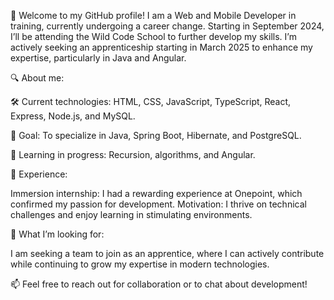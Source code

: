 🌟 Welcome to my GitHub profile!
I am a Web and Mobile Developer in training, currently undergoing a career change. Starting in September 2024, I’ll be attending the Wild Code School to further develop my skills. I’m actively seeking an apprenticeship starting in March 2025 to enhance my expertise, particularly in Java and Angular.

🔍 About me:

🛠️ Current technologies: HTML, CSS, JavaScript, TypeScript, React, Express, Node.js, and MySQL.

🚀 Goal: To specialize in Java, Spring Boot, Hibernate, and PostgreSQL.

📖 Learning in progress: Recursion, algorithms, and Angular.

🌱 Experience:

Immersion internship: I had a rewarding experience at Onepoint, which confirmed my passion for development.
Motivation: I thrive on technical challenges and enjoy learning in stimulating environments.

🎯 What I’m looking for:

I am seeking a team to join as an apprentice, where I can actively contribute while continuing to grow my expertise in modern technologies.

📫 Feel free to reach out for collaboration or to chat about development!
